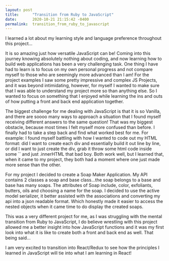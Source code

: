 ```yaml
---
layout: post
title:      "Transition from Ruby to JavaScript"
date:       2020-10-21 21:15:42 -0400
permalink:  transition_from_ruby_to_javascript
---
```



I learned a lot about my learning style and language preference throughout this project...

It is so amazing just how versatile JavaScript can be! Coming into this journey knowing absolutely nothing about coding, and now learning how to build web applications has been a very challenging task. One thing I have had to learn is to focus on my own personal progress and not compare myself to those who are seemingly more advanced than I am! For the project examples I saw some pretty impressive and complex JS Projects, and it was beyond intimidating, however, for myself I wanted to make sure that I was able to understand my project more so than anything else. So I wanted to focus on something that I enjoyed while learning the ins and outs of how putting a front and back end application together.

The biggest challenge for me dealing with JavaScript is that it is so Vanilla, and there are soooo many ways to approach a situation that I found myself receiving different answers to the same question! That was  my biggest obstacle, because most times I felt myself more confused than before. I finally had to take a step back and find what worked best for me. For example: I found myself battling with how I wanted to code out my HTML format: did I want to create each div and essentially build it out line by line, or did I want to just create the div, grab it throw some html code inside some `` and just .innerHTML that bad boy. Both work well, but I learned that, when it came to my project, they both had a moment where one just made more sense than the other. 

For my project I decided to create a Soap Maker Application. My API contains 2 classes a soap and base class...the soap belongs to a base and base has many soaps. The attributes of Soap include, color, exfoliants, butters, oils and choosing a name for the soap. I decided to use the active model serializer, it better assisted with the associations and converting my api into a json readable format. Which honestly made it easier to access the nested objects when it came time to do display the created soaps. 

This was a very different project for me, as I was struggling with the mental transition from Ruby to JavaScript, I do believe wrestling with this project allowed me a better insight into how JavaScript functions and it was my first look into what it is like to create both a front and back end as well. That being said...

I am very excited to transition into React/Redux to see how the principles I learned in JavaScript will tie into what I am learning in React!
